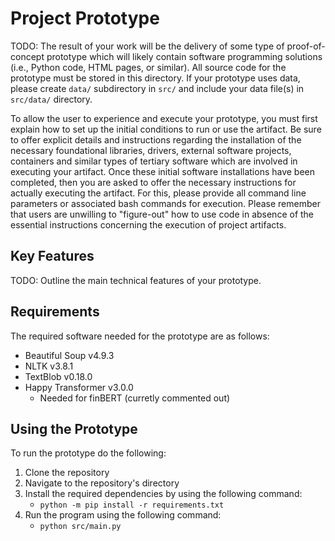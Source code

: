 # Project Prototype

TODO: The result of your work will be the delivery of some type of proof-of-concept prototype which will likely contain software programming solutions (i.e., Python code, HTML pages, or similar). All source code for the prototype must be stored in this directory. If your prototype uses data, please create `data/` subdirectory in `src/` and include your data file(s) in `src/data/` directory.

To allow the user to experience and execute your prototype, you must first explain how to set up the initial conditions to run or use the artifact. Be sure to offer explicit details and instructions regarding the installation of the necessary foundational libraries, drivers, external software projects, containers and similar types of tertiary software which are involved in executing your artifact. Once these initial software installations have been completed, then you are asked to offer the necessary instructions for actually executing the artifact. For this, please provide all command line parameters or associated bash commands for execution. Please remember that users are unwilling to "figure-out" how to use code in absence of the essential instructions concerning the execution of project artifacts.

## Key Features

TODO: Outline the  main technical features of your prototype.

## Requirements

The required software needed for the prototype are as follows:

* Beautiful Soup v4.9.3
* NLTK v3.8.1
* TextBlob v0.18.0
* Happy Transformer v3.0.0
  * Needed for finBERT (curretly commented out)

## Using the Prototype

To run the prototype do the following:

1. Clone the repository
2. Navigate to the repository's directory
3. Install the required dependencies by using the following command:
    * `python -m pip install -r requirements.txt`
4. Run the program using the following command:
    * `python src/main.py`
